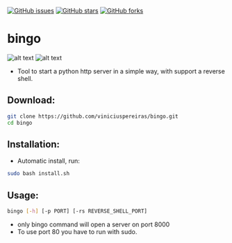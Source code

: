 [![GitHub issues](https://img.shields.io/github/issues/viniciuspereiras/bingo)](https://github.com/viniciuspereiras/bingo/issues)
[![GitHub stars](https://img.shields.io/github/stars/viniciuspereiras/bingo)](https://github.com/viniciuspereiras/bingo/stargazers)
[![GitHub forks](https://img.shields.io/github/forks/viniciuspereiras/bingo)](https://github.com/viniciuspereiras/bingo/network)


# bingo
![alt text](https://github.com/viniciuspereiras/bingo/blob/main/banner1.png)
![alt text](https://github.com/viniciuspereiras/bingo/blob/main/banner2.png)

- Tool to start a python http server in a simple way, with support a reverse shell.
## Download:
```bash
git clone https://github.com/viniciuspereiras/bingo.git
cd bingo
```
## Installation:
- Automatic install, run:
```bash
sudo bash install.sh
```

## Usage:
```bash
bingo [-h] [-p PORT] [-rs REVERSE_SHELL_PORT]
```
- only bingo command will open a server on port 8000
- To use port 80 you have to run with sudo.
